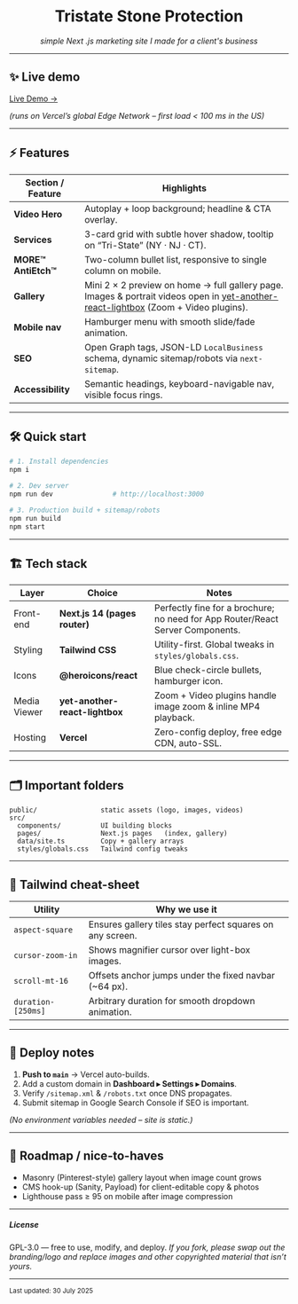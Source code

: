 <div align="center">

# Tristate Stone Protection

*simple Next .js marketing site I made for a client's business*

</div>

---

## ✨ Live demo

[Live Demo →](https://www.stoneprotectionpro.com)

*(runs on Vercel’s global Edge Network – first load < 100 ms in the US)*

---

## ⚡️ Features

| Section / Feature   | Highlights                                                                                                                                                                                         |
|---------------------|----------------------------------------------------------------------------------------------------------------------------------------------------------------------------------------------------|
| **Video Hero**      | Autoplay + loop background; headline & CTA overlay.                                                                                                                                                |
| **Services**        | 3-card grid with subtle hover shadow, tooltip on “Tri-State” (NY · NJ · CT).                                                                                                                       |
| **MORE™ AntiEtch™** | Two-column bullet list, responsive to single column on mobile.                                                                                                                                     |
| **Gallery**         | Mini 2 × 2 preview on home → full gallery page. Images & portrait videos open in [yet-another-react-lightbox](https://github.com/igordanchenko/yet-another-react-lightbox) (Zoom + Video plugins). |
| **Mobile nav**      | Hamburger menu with smooth slide/fade animation.                                                                                                                                                   |
| **SEO**             | Open Graph tags, JSON-LD `LocalBusiness` schema, dynamic sitemap/robots via `next-sitemap`.                                                                                                        |
| **Accessibility**   | Semantic headings, keyboard-navigable nav, visible focus rings.                                                                                                                                    |

---

## 🛠️ Quick start

```bash
# 1. Install dependencies
npm i

# 2. Dev server
npm run dev               # http://localhost:3000

# 3. Production build + sitemap/robots
npm run build
npm start
```

---

## 🏗️ Tech stack

| Layer        | Choice                         | Notes                                                                          |
|--------------|--------------------------------|--------------------------------------------------------------------------------|
| Front-end    | **Next.js 14 (pages router)**  | Perfectly fine for a brochure; no need for App Router/React Server Components. |
| Styling      | **Tailwind CSS**               | Utility-first. Global tweaks in `styles/globals.css`.                          |
| Icons        | **@heroicons/react**           | Blue check-circle bullets, hamburger icon.                                     |
| Media Viewer | **yet-another-react-lightbox** | Zoom + Video plugins handle image zoom & inline MP4 playback.                  |
| Hosting      | **Vercel**                     | Zero-config deploy, free edge CDN, auto-SSL.                                   |

---

## 🗂️ Important folders

```
public/                static assets (logo, images, videos)
src/
  components/          UI building blocks
  pages/               Next.js pages   (index, gallery)
  data/site.ts         Copy + gallery arrays
  styles/globals.css   Tailwind config tweaks
```

---

## 🎨 Tailwind cheat-sheet

| Utility            | Why we use it                                             |
|--------------------|-----------------------------------------------------------|
| `aspect-square`    | Ensures gallery tiles stay perfect squares on any screen. |
| `cursor-zoom-in`   | Shows magnifier cursor over light-box images.             |
| `scroll-mt-16`     | Offsets anchor jumps under the fixed navbar (\~64 px).    |
| `duration-[250ms]` | Arbitrary duration for smooth dropdown animation.         |

---

## 🚀 Deploy notes

1. **Push to `main`** → Vercel auto-builds.
2. Add a custom domain in **Dashboard ▸ Settings ▸ Domains**.
3. Verify `/sitemap.xml` & `/robots.txt` once DNS propagates.
4. Submit sitemap in Google Search Console if SEO is important.

*(No environment variables needed – site is static.)*

---

## 📌 Roadmap / nice-to-haves

* Masonry (Pinterest-style) gallery layout when image count grows
* CMS hook-up (Sanity, Payload) for client-editable copy & photos
* Lighthouse pass ≥ 95 on mobile after image compression

---

##### License

GPL-3.0 — free to use, modify, and deploy.
*If you fork, please swap out the branding/logo and replace images and other copyrighted material that isn’t yours.*

---

<sub>Last updated: 30 July 2025</sub>
